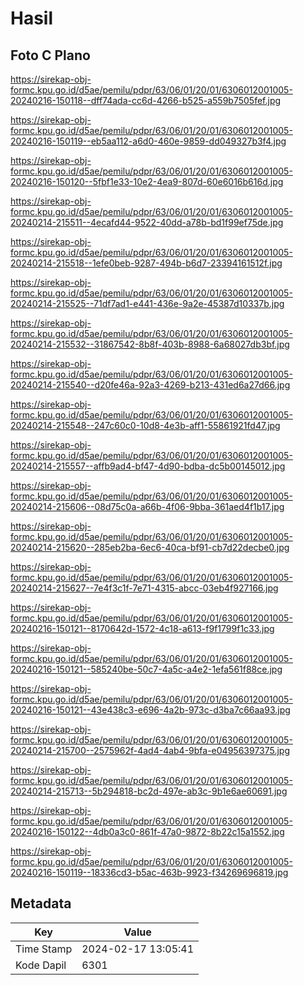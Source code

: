 # Hasil

## Foto C Plano

https://sirekap-obj-formc.kpu.go.id/d5ae/pemilu/pdpr/63/06/01/20/01/6306012001005-20240216-150118--dff74ada-cc6d-4266-b525-a559b7505fef.jpg

https://sirekap-obj-formc.kpu.go.id/d5ae/pemilu/pdpr/63/06/01/20/01/6306012001005-20240216-150119--eb5aa112-a6d0-460e-9859-dd049327b3f4.jpg

https://sirekap-obj-formc.kpu.go.id/d5ae/pemilu/pdpr/63/06/01/20/01/6306012001005-20240216-150120--5fbf1e33-10e2-4ea9-807d-60e6016b616d.jpg

https://sirekap-obj-formc.kpu.go.id/d5ae/pemilu/pdpr/63/06/01/20/01/6306012001005-20240214-215511--4ecafd44-9522-40dd-a78b-bd1f99ef75de.jpg

https://sirekap-obj-formc.kpu.go.id/d5ae/pemilu/pdpr/63/06/01/20/01/6306012001005-20240214-215518--1efe0beb-9287-494b-b6d7-23394161512f.jpg

https://sirekap-obj-formc.kpu.go.id/d5ae/pemilu/pdpr/63/06/01/20/01/6306012001005-20240214-215525--71df7ad1-e441-436e-9a2e-45387d10337b.jpg

https://sirekap-obj-formc.kpu.go.id/d5ae/pemilu/pdpr/63/06/01/20/01/6306012001005-20240214-215532--31867542-8b8f-403b-8988-6a68027db3bf.jpg

https://sirekap-obj-formc.kpu.go.id/d5ae/pemilu/pdpr/63/06/01/20/01/6306012001005-20240214-215540--d20fe46a-92a3-4269-b213-431ed6a27d66.jpg

https://sirekap-obj-formc.kpu.go.id/d5ae/pemilu/pdpr/63/06/01/20/01/6306012001005-20240214-215548--247c60c0-10d8-4e3b-aff1-55861921fd47.jpg

https://sirekap-obj-formc.kpu.go.id/d5ae/pemilu/pdpr/63/06/01/20/01/6306012001005-20240214-215557--affb9ad4-bf47-4d90-bdba-dc5b00145012.jpg

https://sirekap-obj-formc.kpu.go.id/d5ae/pemilu/pdpr/63/06/01/20/01/6306012001005-20240214-215606--08d75c0a-a66b-4f06-9bba-361aed4f1b17.jpg

https://sirekap-obj-formc.kpu.go.id/d5ae/pemilu/pdpr/63/06/01/20/01/6306012001005-20240214-215620--285eb2ba-6ec6-40ca-bf91-cb7d22decbe0.jpg

https://sirekap-obj-formc.kpu.go.id/d5ae/pemilu/pdpr/63/06/01/20/01/6306012001005-20240214-215627--7e4f3c1f-7e71-4315-abcc-03eb4f927166.jpg

https://sirekap-obj-formc.kpu.go.id/d5ae/pemilu/pdpr/63/06/01/20/01/6306012001005-20240216-150121--8170642d-1572-4c18-a613-f9f1799f1c33.jpg

https://sirekap-obj-formc.kpu.go.id/d5ae/pemilu/pdpr/63/06/01/20/01/6306012001005-20240216-150121--585240be-50c7-4a5c-a4e2-1efa561f88ce.jpg

https://sirekap-obj-formc.kpu.go.id/d5ae/pemilu/pdpr/63/06/01/20/01/6306012001005-20240216-150121--43e438c3-e696-4a2b-973c-d3ba7c66aa93.jpg

https://sirekap-obj-formc.kpu.go.id/d5ae/pemilu/pdpr/63/06/01/20/01/6306012001005-20240214-215700--2575962f-4ad4-4ab4-9bfa-e04956397375.jpg

https://sirekap-obj-formc.kpu.go.id/d5ae/pemilu/pdpr/63/06/01/20/01/6306012001005-20240214-215713--5b294818-bc2d-497e-ab3c-9b1e6ae60691.jpg

https://sirekap-obj-formc.kpu.go.id/d5ae/pemilu/pdpr/63/06/01/20/01/6306012001005-20240216-150122--4db0a3c0-861f-47a0-9872-8b22c15a1552.jpg

https://sirekap-obj-formc.kpu.go.id/d5ae/pemilu/pdpr/63/06/01/20/01/6306012001005-20240216-150119--18336cd3-b5ac-463b-9923-f34269696819.jpg


## Metadata

| Key        | Value               |
| ---------- | ------------------- |
| Time Stamp | 2024-02-17 13:05:41 |
| Kode Dapil | 6301                |



